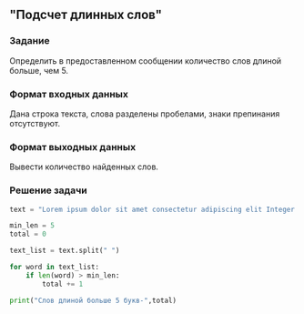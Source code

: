 ## "Подсчет длинных слов"

### Задание

Определить в предоставленном сообщении количество слов длиной больше, чем 5.

### Формат входных данных

Дана строка текста, слова разделены пробелами, знаки препинания отсутствуют.

### Формат выходных данных

Вывести количество найденных слов.

### Решение задачи

```python
text = "Lorem ipsum dolor sit amet consectetur adipiscing elit Integer porttitor bibendum nisi ut convallis ante"

min_len = 5
total = 0

text_list = text.split(" ")

for word in text_list:
    if len(word) > min_len:
        total += 1

print("Слов длиной больше 5 букв-",total)

